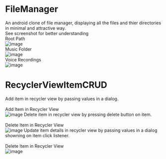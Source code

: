 # FileManager
An android clone of file manager, displaying all the files and thier directories in minimal and attractive way.
</br>
<bold>See screenshot for better understanding</bold>
</br>Root Path</br>
![image](https://user-images.githubusercontent.com/99603170/208160433-7a4c4a5c-7006-4b26-ad5c-0eef65bae4c3.png)
</br>Music Folder</br>
![image](https://user-images.githubusercontent.com/99603170/208160544-da56144e-e9a7-4ef6-a629-68e0f5c974f6.png)
</br>Voice Recordings</br>
![image](https://user-images.githubusercontent.com/99603170/208160799-aab2677e-a784-445f-b9d2-33f9da9ce6eb.png)
# RecyclerViewItemCRUD
Add item in recycler view by passing values in a dialog.
</br>
</br>Add Item in Recycler View</br>
![image](https://user-images.githubusercontent.com/99603170/209432985-2d840145-544d-45cf-9733-a3ff918750ad.png)
Delete item in recycler view by pressing delete button on item.
</br>
</br>Delete Item in Recycler View</br>
![image](https://user-images.githubusercontent.com/99603170/209433018-3ac65dee-c347-4cca-b942-9b7ee07660b8.png)
Update item details in recycler view by passing values in a dialog showning on item click listener.
</br>
</br>Delete Item in Recycler View</br>
![image](https://user-images.githubusercontent.com/99603170/209433018-3ac65dee-c347-4cca-b942-9b7ee07660b8.png)
